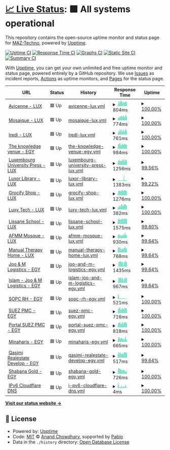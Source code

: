 # [📈 Live Status](https://demo.upptime.js.org): <!--live status--> **🟩 All systems operational**

This repository contains the open-source uptime monitor and status page for [MAZ-Techno](https://demo.upptime.js.org), powered by [Upptime](https://github.com/upptime/upptime).

[![Uptime CI](https://github.com/MAZ-Techno/status-monitoring-maztech-work/workflows/Uptime%20CI/badge.svg)](https://github.com/MAZ-Techno/status-monitoring-maztech-work/actions?query=workflow%3A%22Uptime+CI%22)
[![Response Time CI](https://github.com/MAZ-Techno/status-monitoring-maztech-work/workflows/Response%20Time%20CI/badge.svg)](https://github.com/MAZ-Techno/status-monitoring-maztech-work/actions?query=workflow%3A%22Response+Time+CI%22)
[![Graphs CI](https://github.com/MAZ-Techno/status-monitoring-maztech-work/workflows/Graphs%20CI/badge.svg)](https://github.com/MAZ-Techno/status-monitoring-maztech-work/actions?query=workflow%3A%22Graphs+CI%22)
[![Static Site CI](https://github.com/MAZ-Techno/status-monitoring-maztech-work/workflows/Static%20Site%20CI/badge.svg)](https://github.com/MAZ-Techno/status-monitoring-maztech-work/actions?query=workflow%3A%22Static+Site+CI%22)
[![Summary CI](https://github.com/MAZ-Techno/status-monitoring-maztech-work/workflows/Summary%20CI/badge.svg)](https://github.com/MAZ-Techno/status-monitoring-maztech-work/actions?query=workflow%3A%22Summary+CI%22)

With [Upptime](https://upptime.js.org), you can get your own unlimited and free uptime monitor and status page, powered entirely by a GitHub repository. We use [Issues](https://github.com/MAZ-Techno/status-monitoring-maztech-work/issues) as incident reports, [Actions](https://github.com/MAZ-Techno/status-monitoring-maztech-work/actions) as uptime monitors, and [Pages](https://demo.upptime.js.org) for the status page.

<!--start: status pages-->
<!-- This summary is generated by Upptime (https://github.com/upptime/upptime) -->
<!-- Do not edit this manually, your changes will be overwritten -->
<!-- prettier-ignore -->
| URL | Status | History | Response Time | Uptime |
| --- | ------ | ------- | ------------- | ------ |
| <img alt="" src="https://icons.duckduckgo.com/ip3/avicenne.lu.ico" height="13"> [Avicenne - LUX](https://avicenne.lu/) | 🟩 Up | [avicenne-lux.yml](https://github.com/MAZ-Techno/status-monitoring-maztech-work/commits/HEAD/history/avicenne-lux.yml) | <details><summary><img alt="Response time graph" src="./graphs/avicenne-lux/response-time-week.png" height="20"> 804ms</summary><br><a href="https://status.maz.ovh/history/avicenne-lux"><img alt="Response time 781" src="https://img.shields.io/endpoint?url=https%3A%2F%2Fraw.githubusercontent.com%2FMAZ-Techno%2Fstatus-monitoring-maztech-work%2FHEAD%2Fapi%2Favicenne-lux%2Fresponse-time.json"></a><br><a href="https://status.maz.ovh/history/avicenne-lux"><img alt="24-hour response time 959" src="https://img.shields.io/endpoint?url=https%3A%2F%2Fraw.githubusercontent.com%2FMAZ-Techno%2Fstatus-monitoring-maztech-work%2FHEAD%2Fapi%2Favicenne-lux%2Fresponse-time-day.json"></a><br><a href="https://status.maz.ovh/history/avicenne-lux"><img alt="7-day response time 804" src="https://img.shields.io/endpoint?url=https%3A%2F%2Fraw.githubusercontent.com%2FMAZ-Techno%2Fstatus-monitoring-maztech-work%2FHEAD%2Fapi%2Favicenne-lux%2Fresponse-time-week.json"></a><br><a href="https://status.maz.ovh/history/avicenne-lux"><img alt="30-day response time 781" src="https://img.shields.io/endpoint?url=https%3A%2F%2Fraw.githubusercontent.com%2FMAZ-Techno%2Fstatus-monitoring-maztech-work%2FHEAD%2Fapi%2Favicenne-lux%2Fresponse-time-month.json"></a><br><a href="https://status.maz.ovh/history/avicenne-lux"><img alt="1-year response time 781" src="https://img.shields.io/endpoint?url=https%3A%2F%2Fraw.githubusercontent.com%2FMAZ-Techno%2Fstatus-monitoring-maztech-work%2FHEAD%2Fapi%2Favicenne-lux%2Fresponse-time-year.json"></a></details> | <details><summary><a href="https://status.maz.ovh/history/avicenne-lux">100.00%</a></summary><a href="https://status.maz.ovh/history/avicenne-lux"><img alt="All-time uptime 99.33%" src="https://img.shields.io/endpoint?url=https%3A%2F%2Fraw.githubusercontent.com%2FMAZ-Techno%2Fstatus-monitoring-maztech-work%2FHEAD%2Fapi%2Favicenne-lux%2Fuptime.json"></a><br><a href="https://status.maz.ovh/history/avicenne-lux"><img alt="24-hour uptime 100.00%" src="https://img.shields.io/endpoint?url=https%3A%2F%2Fraw.githubusercontent.com%2FMAZ-Techno%2Fstatus-monitoring-maztech-work%2FHEAD%2Fapi%2Favicenne-lux%2Fuptime-day.json"></a><br><a href="https://status.maz.ovh/history/avicenne-lux"><img alt="7-day uptime 100.00%" src="https://img.shields.io/endpoint?url=https%3A%2F%2Fraw.githubusercontent.com%2FMAZ-Techno%2Fstatus-monitoring-maztech-work%2FHEAD%2Fapi%2Favicenne-lux%2Fuptime-week.json"></a><br><a href="https://status.maz.ovh/history/avicenne-lux"><img alt="30-day uptime 99.33%" src="https://img.shields.io/endpoint?url=https%3A%2F%2Fraw.githubusercontent.com%2FMAZ-Techno%2Fstatus-monitoring-maztech-work%2FHEAD%2Fapi%2Favicenne-lux%2Fuptime-month.json"></a><br><a href="https://status.maz.ovh/history/avicenne-lux"><img alt="1-year uptime 99.33%" src="https://img.shields.io/endpoint?url=https%3A%2F%2Fraw.githubusercontent.com%2FMAZ-Techno%2Fstatus-monitoring-maztech-work%2FHEAD%2Fapi%2Favicenne-lux%2Fuptime-year.json"></a></details>
| <img alt="" src="https://icons.duckduckgo.com/ip3/mosaiquelux.lu.ico" height="13"> [Mosaique - LUX](https://mosaiquelux.lu/) | 🟩 Up | [mosaique-lux.yml](https://github.com/MAZ-Techno/status-monitoring-maztech-work/commits/HEAD/history/mosaique-lux.yml) | <details><summary><img alt="Response time graph" src="./graphs/mosaique-lux/response-time-week.png" height="20"> 774ms</summary><br><a href="https://status.maz.ovh/history/mosaique-lux"><img alt="Response time 722" src="https://img.shields.io/endpoint?url=https%3A%2F%2Fraw.githubusercontent.com%2FMAZ-Techno%2Fstatus-monitoring-maztech-work%2FHEAD%2Fapi%2Fmosaique-lux%2Fresponse-time.json"></a><br><a href="https://status.maz.ovh/history/mosaique-lux"><img alt="24-hour response time 746" src="https://img.shields.io/endpoint?url=https%3A%2F%2Fraw.githubusercontent.com%2FMAZ-Techno%2Fstatus-monitoring-maztech-work%2FHEAD%2Fapi%2Fmosaique-lux%2Fresponse-time-day.json"></a><br><a href="https://status.maz.ovh/history/mosaique-lux"><img alt="7-day response time 774" src="https://img.shields.io/endpoint?url=https%3A%2F%2Fraw.githubusercontent.com%2FMAZ-Techno%2Fstatus-monitoring-maztech-work%2FHEAD%2Fapi%2Fmosaique-lux%2Fresponse-time-week.json"></a><br><a href="https://status.maz.ovh/history/mosaique-lux"><img alt="30-day response time 722" src="https://img.shields.io/endpoint?url=https%3A%2F%2Fraw.githubusercontent.com%2FMAZ-Techno%2Fstatus-monitoring-maztech-work%2FHEAD%2Fapi%2Fmosaique-lux%2Fresponse-time-month.json"></a><br><a href="https://status.maz.ovh/history/mosaique-lux"><img alt="1-year response time 722" src="https://img.shields.io/endpoint?url=https%3A%2F%2Fraw.githubusercontent.com%2FMAZ-Techno%2Fstatus-monitoring-maztech-work%2FHEAD%2Fapi%2Fmosaique-lux%2Fresponse-time-year.json"></a></details> | <details><summary><a href="https://status.maz.ovh/history/mosaique-lux">100.00%</a></summary><a href="https://status.maz.ovh/history/mosaique-lux"><img alt="All-time uptime 99.33%" src="https://img.shields.io/endpoint?url=https%3A%2F%2Fraw.githubusercontent.com%2FMAZ-Techno%2Fstatus-monitoring-maztech-work%2FHEAD%2Fapi%2Fmosaique-lux%2Fuptime.json"></a><br><a href="https://status.maz.ovh/history/mosaique-lux"><img alt="24-hour uptime 100.00%" src="https://img.shields.io/endpoint?url=https%3A%2F%2Fraw.githubusercontent.com%2FMAZ-Techno%2Fstatus-monitoring-maztech-work%2FHEAD%2Fapi%2Fmosaique-lux%2Fuptime-day.json"></a><br><a href="https://status.maz.ovh/history/mosaique-lux"><img alt="7-day uptime 100.00%" src="https://img.shields.io/endpoint?url=https%3A%2F%2Fraw.githubusercontent.com%2FMAZ-Techno%2Fstatus-monitoring-maztech-work%2FHEAD%2Fapi%2Fmosaique-lux%2Fuptime-week.json"></a><br><a href="https://status.maz.ovh/history/mosaique-lux"><img alt="30-day uptime 99.33%" src="https://img.shields.io/endpoint?url=https%3A%2F%2Fraw.githubusercontent.com%2FMAZ-Techno%2Fstatus-monitoring-maztech-work%2FHEAD%2Fapi%2Fmosaique-lux%2Fuptime-month.json"></a><br><a href="https://status.maz.ovh/history/mosaique-lux"><img alt="1-year uptime 99.33%" src="https://img.shields.io/endpoint?url=https%3A%2F%2Fraw.githubusercontent.com%2FMAZ-Techno%2Fstatus-monitoring-maztech-work%2FHEAD%2Fapi%2Fmosaique-lux%2Fuptime-year.json"></a></details>
| <img alt="" src="https://icons.duckduckgo.com/ip3/iredi.lu.ico" height="13"> [Iredi - LUX](https://iredi.lu/) | 🟩 Up | [iredi-lux.yml](https://github.com/MAZ-Techno/status-monitoring-maztech-work/commits/HEAD/history/iredi-lux.yml) | <details><summary><img alt="Response time graph" src="./graphs/iredi-lux/response-time-week.png" height="20"> 761ms</summary><br><a href="https://status.maz.ovh/history/iredi-lux"><img alt="Response time 707" src="https://img.shields.io/endpoint?url=https%3A%2F%2Fraw.githubusercontent.com%2FMAZ-Techno%2Fstatus-monitoring-maztech-work%2FHEAD%2Fapi%2Firedi-lux%2Fresponse-time.json"></a><br><a href="https://status.maz.ovh/history/iredi-lux"><img alt="24-hour response time 1017" src="https://img.shields.io/endpoint?url=https%3A%2F%2Fraw.githubusercontent.com%2FMAZ-Techno%2Fstatus-monitoring-maztech-work%2FHEAD%2Fapi%2Firedi-lux%2Fresponse-time-day.json"></a><br><a href="https://status.maz.ovh/history/iredi-lux"><img alt="7-day response time 761" src="https://img.shields.io/endpoint?url=https%3A%2F%2Fraw.githubusercontent.com%2FMAZ-Techno%2Fstatus-monitoring-maztech-work%2FHEAD%2Fapi%2Firedi-lux%2Fresponse-time-week.json"></a><br><a href="https://status.maz.ovh/history/iredi-lux"><img alt="30-day response time 707" src="https://img.shields.io/endpoint?url=https%3A%2F%2Fraw.githubusercontent.com%2FMAZ-Techno%2Fstatus-monitoring-maztech-work%2FHEAD%2Fapi%2Firedi-lux%2Fresponse-time-month.json"></a><br><a href="https://status.maz.ovh/history/iredi-lux"><img alt="1-year response time 707" src="https://img.shields.io/endpoint?url=https%3A%2F%2Fraw.githubusercontent.com%2FMAZ-Techno%2Fstatus-monitoring-maztech-work%2FHEAD%2Fapi%2Firedi-lux%2Fresponse-time-year.json"></a></details> | <details><summary><a href="https://status.maz.ovh/history/iredi-lux">100.00%</a></summary><a href="https://status.maz.ovh/history/iredi-lux"><img alt="All-time uptime 99.33%" src="https://img.shields.io/endpoint?url=https%3A%2F%2Fraw.githubusercontent.com%2FMAZ-Techno%2Fstatus-monitoring-maztech-work%2FHEAD%2Fapi%2Firedi-lux%2Fuptime.json"></a><br><a href="https://status.maz.ovh/history/iredi-lux"><img alt="24-hour uptime 100.00%" src="https://img.shields.io/endpoint?url=https%3A%2F%2Fraw.githubusercontent.com%2FMAZ-Techno%2Fstatus-monitoring-maztech-work%2FHEAD%2Fapi%2Firedi-lux%2Fuptime-day.json"></a><br><a href="https://status.maz.ovh/history/iredi-lux"><img alt="7-day uptime 100.00%" src="https://img.shields.io/endpoint?url=https%3A%2F%2Fraw.githubusercontent.com%2FMAZ-Techno%2Fstatus-monitoring-maztech-work%2FHEAD%2Fapi%2Firedi-lux%2Fuptime-week.json"></a><br><a href="https://status.maz.ovh/history/iredi-lux"><img alt="30-day uptime 99.33%" src="https://img.shields.io/endpoint?url=https%3A%2F%2Fraw.githubusercontent.com%2FMAZ-Techno%2Fstatus-monitoring-maztech-work%2FHEAD%2Fapi%2Firedi-lux%2Fuptime-month.json"></a><br><a href="https://status.maz.ovh/history/iredi-lux"><img alt="1-year uptime 99.33%" src="https://img.shields.io/endpoint?url=https%3A%2F%2Fraw.githubusercontent.com%2FMAZ-Techno%2Fstatus-monitoring-maztech-work%2FHEAD%2Fapi%2Firedi-lux%2Fuptime-year.json"></a></details>
| <img alt="" src="https://icons.duckduckgo.com/ip3/theknowledgevenue.com.ico" height="13"> [The knowledge venue - EGY](https://theknowledgevenue.com/) | 🟩 Up | [the-knowledge-venue-egy.yml](https://github.com/MAZ-Techno/status-monitoring-maztech-work/commits/HEAD/history/the-knowledge-venue-egy.yml) | <details><summary><img alt="Response time graph" src="./graphs/the-knowledge-venue-egy/response-time-week.png" height="20"> 984ms</summary><br><a href="https://status.maz.ovh/history/the-knowledge-venue-egy"><img alt="Response time 970" src="https://img.shields.io/endpoint?url=https%3A%2F%2Fraw.githubusercontent.com%2FMAZ-Techno%2Fstatus-monitoring-maztech-work%2FHEAD%2Fapi%2Fthe-knowledge-venue-egy%2Fresponse-time.json"></a><br><a href="https://status.maz.ovh/history/the-knowledge-venue-egy"><img alt="24-hour response time 1066" src="https://img.shields.io/endpoint?url=https%3A%2F%2Fraw.githubusercontent.com%2FMAZ-Techno%2Fstatus-monitoring-maztech-work%2FHEAD%2Fapi%2Fthe-knowledge-venue-egy%2Fresponse-time-day.json"></a><br><a href="https://status.maz.ovh/history/the-knowledge-venue-egy"><img alt="7-day response time 984" src="https://img.shields.io/endpoint?url=https%3A%2F%2Fraw.githubusercontent.com%2FMAZ-Techno%2Fstatus-monitoring-maztech-work%2FHEAD%2Fapi%2Fthe-knowledge-venue-egy%2Fresponse-time-week.json"></a><br><a href="https://status.maz.ovh/history/the-knowledge-venue-egy"><img alt="30-day response time 970" src="https://img.shields.io/endpoint?url=https%3A%2F%2Fraw.githubusercontent.com%2FMAZ-Techno%2Fstatus-monitoring-maztech-work%2FHEAD%2Fapi%2Fthe-knowledge-venue-egy%2Fresponse-time-month.json"></a><br><a href="https://status.maz.ovh/history/the-knowledge-venue-egy"><img alt="1-year response time 970" src="https://img.shields.io/endpoint?url=https%3A%2F%2Fraw.githubusercontent.com%2FMAZ-Techno%2Fstatus-monitoring-maztech-work%2FHEAD%2Fapi%2Fthe-knowledge-venue-egy%2Fresponse-time-year.json"></a></details> | <details><summary><a href="https://status.maz.ovh/history/the-knowledge-venue-egy">100.00%</a></summary><a href="https://status.maz.ovh/history/the-knowledge-venue-egy"><img alt="All-time uptime 100.00%" src="https://img.shields.io/endpoint?url=https%3A%2F%2Fraw.githubusercontent.com%2FMAZ-Techno%2Fstatus-monitoring-maztech-work%2FHEAD%2Fapi%2Fthe-knowledge-venue-egy%2Fuptime.json"></a><br><a href="https://status.maz.ovh/history/the-knowledge-venue-egy"><img alt="24-hour uptime 100.00%" src="https://img.shields.io/endpoint?url=https%3A%2F%2Fraw.githubusercontent.com%2FMAZ-Techno%2Fstatus-monitoring-maztech-work%2FHEAD%2Fapi%2Fthe-knowledge-venue-egy%2Fuptime-day.json"></a><br><a href="https://status.maz.ovh/history/the-knowledge-venue-egy"><img alt="7-day uptime 100.00%" src="https://img.shields.io/endpoint?url=https%3A%2F%2Fraw.githubusercontent.com%2FMAZ-Techno%2Fstatus-monitoring-maztech-work%2FHEAD%2Fapi%2Fthe-knowledge-venue-egy%2Fuptime-week.json"></a><br><a href="https://status.maz.ovh/history/the-knowledge-venue-egy"><img alt="30-day uptime 100.00%" src="https://img.shields.io/endpoint?url=https%3A%2F%2Fraw.githubusercontent.com%2FMAZ-Techno%2Fstatus-monitoring-maztech-work%2FHEAD%2Fapi%2Fthe-knowledge-venue-egy%2Fuptime-month.json"></a><br><a href="https://status.maz.ovh/history/the-knowledge-venue-egy"><img alt="1-year uptime 100.00%" src="https://img.shields.io/endpoint?url=https%3A%2F%2Fraw.githubusercontent.com%2FMAZ-Techno%2Fstatus-monitoring-maztech-work%2FHEAD%2Fapi%2Fthe-knowledge-venue-egy%2Fuptime-year.json"></a></details>
| <img alt="" src="https://icons.duckduckgo.com/ip3/unipress.lu.ico" height="13"> [Luxembourg University Press - LUX](https://unipress.lu/) | 🟩 Up | [luxembourg-university-press-lux.yml](https://github.com/MAZ-Techno/status-monitoring-maztech-work/commits/HEAD/history/luxembourg-university-press-lux.yml) | <details><summary><img alt="Response time graph" src="./graphs/luxembourg-university-press-lux/response-time-week.png" height="20"> 1256ms</summary><br><a href="https://status.maz.ovh/history/luxembourg-university-press-lux"><img alt="Response time 1260" src="https://img.shields.io/endpoint?url=https%3A%2F%2Fraw.githubusercontent.com%2FMAZ-Techno%2Fstatus-monitoring-maztech-work%2FHEAD%2Fapi%2Fluxembourg-university-press-lux%2Fresponse-time.json"></a><br><a href="https://status.maz.ovh/history/luxembourg-university-press-lux"><img alt="24-hour response time 1396" src="https://img.shields.io/endpoint?url=https%3A%2F%2Fraw.githubusercontent.com%2FMAZ-Techno%2Fstatus-monitoring-maztech-work%2FHEAD%2Fapi%2Fluxembourg-university-press-lux%2Fresponse-time-day.json"></a><br><a href="https://status.maz.ovh/history/luxembourg-university-press-lux"><img alt="7-day response time 1256" src="https://img.shields.io/endpoint?url=https%3A%2F%2Fraw.githubusercontent.com%2FMAZ-Techno%2Fstatus-monitoring-maztech-work%2FHEAD%2Fapi%2Fluxembourg-university-press-lux%2Fresponse-time-week.json"></a><br><a href="https://status.maz.ovh/history/luxembourg-university-press-lux"><img alt="30-day response time 1260" src="https://img.shields.io/endpoint?url=https%3A%2F%2Fraw.githubusercontent.com%2FMAZ-Techno%2Fstatus-monitoring-maztech-work%2FHEAD%2Fapi%2Fluxembourg-university-press-lux%2Fresponse-time-month.json"></a><br><a href="https://status.maz.ovh/history/luxembourg-university-press-lux"><img alt="1-year response time 1260" src="https://img.shields.io/endpoint?url=https%3A%2F%2Fraw.githubusercontent.com%2FMAZ-Techno%2Fstatus-monitoring-maztech-work%2FHEAD%2Fapi%2Fluxembourg-university-press-lux%2Fresponse-time-year.json"></a></details> | <details><summary><a href="https://status.maz.ovh/history/luxembourg-university-press-lux">99.56%</a></summary><a href="https://status.maz.ovh/history/luxembourg-university-press-lux"><img alt="All-time uptime 99.71%" src="https://img.shields.io/endpoint?url=https%3A%2F%2Fraw.githubusercontent.com%2FMAZ-Techno%2Fstatus-monitoring-maztech-work%2FHEAD%2Fapi%2Fluxembourg-university-press-lux%2Fuptime.json"></a><br><a href="https://status.maz.ovh/history/luxembourg-university-press-lux"><img alt="24-hour uptime 100.00%" src="https://img.shields.io/endpoint?url=https%3A%2F%2Fraw.githubusercontent.com%2FMAZ-Techno%2Fstatus-monitoring-maztech-work%2FHEAD%2Fapi%2Fluxembourg-university-press-lux%2Fuptime-day.json"></a><br><a href="https://status.maz.ovh/history/luxembourg-university-press-lux"><img alt="7-day uptime 99.56%" src="https://img.shields.io/endpoint?url=https%3A%2F%2Fraw.githubusercontent.com%2FMAZ-Techno%2Fstatus-monitoring-maztech-work%2FHEAD%2Fapi%2Fluxembourg-university-press-lux%2Fuptime-week.json"></a><br><a href="https://status.maz.ovh/history/luxembourg-university-press-lux"><img alt="30-day uptime 99.71%" src="https://img.shields.io/endpoint?url=https%3A%2F%2Fraw.githubusercontent.com%2FMAZ-Techno%2Fstatus-monitoring-maztech-work%2FHEAD%2Fapi%2Fluxembourg-university-press-lux%2Fuptime-month.json"></a><br><a href="https://status.maz.ovh/history/luxembourg-university-press-lux"><img alt="1-year uptime 99.71%" src="https://img.shields.io/endpoint?url=https%3A%2F%2Fraw.githubusercontent.com%2FMAZ-Techno%2Fstatus-monitoring-maztech-work%2FHEAD%2Fapi%2Fluxembourg-university-press-lux%2Fuptime-year.json"></a></details>
| <img alt="" src="https://icons.duckduckgo.com/ip3/luxorlibrary.lu.ico" height="13"> [Luxor Library - LUX](https://luxorlibrary.lu/) | 🟩 Up | [luxor-library-lux.yml](https://github.com/MAZ-Techno/status-monitoring-maztech-work/commits/HEAD/history/luxor-library-lux.yml) | <details><summary><img alt="Response time graph" src="./graphs/luxor-library-lux/response-time-week.png" height="20"> 1383ms</summary><br><a href="https://status.maz.ovh/history/luxor-library-lux"><img alt="Response time 1127" src="https://img.shields.io/endpoint?url=https%3A%2F%2Fraw.githubusercontent.com%2FMAZ-Techno%2Fstatus-monitoring-maztech-work%2FHEAD%2Fapi%2Fluxor-library-lux%2Fresponse-time.json"></a><br><a href="https://status.maz.ovh/history/luxor-library-lux"><img alt="24-hour response time 1123" src="https://img.shields.io/endpoint?url=https%3A%2F%2Fraw.githubusercontent.com%2FMAZ-Techno%2Fstatus-monitoring-maztech-work%2FHEAD%2Fapi%2Fluxor-library-lux%2Fresponse-time-day.json"></a><br><a href="https://status.maz.ovh/history/luxor-library-lux"><img alt="7-day response time 1383" src="https://img.shields.io/endpoint?url=https%3A%2F%2Fraw.githubusercontent.com%2FMAZ-Techno%2Fstatus-monitoring-maztech-work%2FHEAD%2Fapi%2Fluxor-library-lux%2Fresponse-time-week.json"></a><br><a href="https://status.maz.ovh/history/luxor-library-lux"><img alt="30-day response time 1127" src="https://img.shields.io/endpoint?url=https%3A%2F%2Fraw.githubusercontent.com%2FMAZ-Techno%2Fstatus-monitoring-maztech-work%2FHEAD%2Fapi%2Fluxor-library-lux%2Fresponse-time-month.json"></a><br><a href="https://status.maz.ovh/history/luxor-library-lux"><img alt="1-year response time 1127" src="https://img.shields.io/endpoint?url=https%3A%2F%2Fraw.githubusercontent.com%2FMAZ-Techno%2Fstatus-monitoring-maztech-work%2FHEAD%2Fapi%2Fluxor-library-lux%2Fresponse-time-year.json"></a></details> | <details><summary><a href="https://status.maz.ovh/history/luxor-library-lux">99.22%</a></summary><a href="https://status.maz.ovh/history/luxor-library-lux"><img alt="All-time uptime 99.48%" src="https://img.shields.io/endpoint?url=https%3A%2F%2Fraw.githubusercontent.com%2FMAZ-Techno%2Fstatus-monitoring-maztech-work%2FHEAD%2Fapi%2Fluxor-library-lux%2Fuptime.json"></a><br><a href="https://status.maz.ovh/history/luxor-library-lux"><img alt="24-hour uptime 100.00%" src="https://img.shields.io/endpoint?url=https%3A%2F%2Fraw.githubusercontent.com%2FMAZ-Techno%2Fstatus-monitoring-maztech-work%2FHEAD%2Fapi%2Fluxor-library-lux%2Fuptime-day.json"></a><br><a href="https://status.maz.ovh/history/luxor-library-lux"><img alt="7-day uptime 99.22%" src="https://img.shields.io/endpoint?url=https%3A%2F%2Fraw.githubusercontent.com%2FMAZ-Techno%2Fstatus-monitoring-maztech-work%2FHEAD%2Fapi%2Fluxor-library-lux%2Fuptime-week.json"></a><br><a href="https://status.maz.ovh/history/luxor-library-lux"><img alt="30-day uptime 99.48%" src="https://img.shields.io/endpoint?url=https%3A%2F%2Fraw.githubusercontent.com%2FMAZ-Techno%2Fstatus-monitoring-maztech-work%2FHEAD%2Fapi%2Fluxor-library-lux%2Fuptime-month.json"></a><br><a href="https://status.maz.ovh/history/luxor-library-lux"><img alt="1-year uptime 99.48%" src="https://img.shields.io/endpoint?url=https%3A%2F%2Fraw.githubusercontent.com%2FMAZ-Techno%2Fstatus-monitoring-maztech-work%2FHEAD%2Fapi%2Fluxor-library-lux%2Fuptime-year.json"></a></details>
| <img alt="" src="https://icons.duckduckgo.com/ip3/grocify.lu.ico" height="13"> [Grocify Shop - LUX](https://grocify.lu/) | 🟩 Up | [grocify-shop-lux.yml](https://github.com/MAZ-Techno/status-monitoring-maztech-work/commits/HEAD/history/grocify-shop-lux.yml) | <details><summary><img alt="Response time graph" src="./graphs/grocify-shop-lux/response-time-week.png" height="20"> 1276ms</summary><br><a href="https://status.maz.ovh/history/grocify-shop-lux"><img alt="Response time 1269" src="https://img.shields.io/endpoint?url=https%3A%2F%2Fraw.githubusercontent.com%2FMAZ-Techno%2Fstatus-monitoring-maztech-work%2FHEAD%2Fapi%2Fgrocify-shop-lux%2Fresponse-time.json"></a><br><a href="https://status.maz.ovh/history/grocify-shop-lux"><img alt="24-hour response time 1378" src="https://img.shields.io/endpoint?url=https%3A%2F%2Fraw.githubusercontent.com%2FMAZ-Techno%2Fstatus-monitoring-maztech-work%2FHEAD%2Fapi%2Fgrocify-shop-lux%2Fresponse-time-day.json"></a><br><a href="https://status.maz.ovh/history/grocify-shop-lux"><img alt="7-day response time 1276" src="https://img.shields.io/endpoint?url=https%3A%2F%2Fraw.githubusercontent.com%2FMAZ-Techno%2Fstatus-monitoring-maztech-work%2FHEAD%2Fapi%2Fgrocify-shop-lux%2Fresponse-time-week.json"></a><br><a href="https://status.maz.ovh/history/grocify-shop-lux"><img alt="30-day response time 1269" src="https://img.shields.io/endpoint?url=https%3A%2F%2Fraw.githubusercontent.com%2FMAZ-Techno%2Fstatus-monitoring-maztech-work%2FHEAD%2Fapi%2Fgrocify-shop-lux%2Fresponse-time-month.json"></a><br><a href="https://status.maz.ovh/history/grocify-shop-lux"><img alt="1-year response time 1269" src="https://img.shields.io/endpoint?url=https%3A%2F%2Fraw.githubusercontent.com%2FMAZ-Techno%2Fstatus-monitoring-maztech-work%2FHEAD%2Fapi%2Fgrocify-shop-lux%2Fresponse-time-year.json"></a></details> | <details><summary><a href="https://status.maz.ovh/history/grocify-shop-lux">100.00%</a></summary><a href="https://status.maz.ovh/history/grocify-shop-lux"><img alt="All-time uptime 100.00%" src="https://img.shields.io/endpoint?url=https%3A%2F%2Fraw.githubusercontent.com%2FMAZ-Techno%2Fstatus-monitoring-maztech-work%2FHEAD%2Fapi%2Fgrocify-shop-lux%2Fuptime.json"></a><br><a href="https://status.maz.ovh/history/grocify-shop-lux"><img alt="24-hour uptime 100.00%" src="https://img.shields.io/endpoint?url=https%3A%2F%2Fraw.githubusercontent.com%2FMAZ-Techno%2Fstatus-monitoring-maztech-work%2FHEAD%2Fapi%2Fgrocify-shop-lux%2Fuptime-day.json"></a><br><a href="https://status.maz.ovh/history/grocify-shop-lux"><img alt="7-day uptime 100.00%" src="https://img.shields.io/endpoint?url=https%3A%2F%2Fraw.githubusercontent.com%2FMAZ-Techno%2Fstatus-monitoring-maztech-work%2FHEAD%2Fapi%2Fgrocify-shop-lux%2Fuptime-week.json"></a><br><a href="https://status.maz.ovh/history/grocify-shop-lux"><img alt="30-day uptime 100.00%" src="https://img.shields.io/endpoint?url=https%3A%2F%2Fraw.githubusercontent.com%2FMAZ-Techno%2Fstatus-monitoring-maztech-work%2FHEAD%2Fapi%2Fgrocify-shop-lux%2Fuptime-month.json"></a><br><a href="https://status.maz.ovh/history/grocify-shop-lux"><img alt="1-year uptime 100.00%" src="https://img.shields.io/endpoint?url=https%3A%2F%2Fraw.githubusercontent.com%2FMAZ-Techno%2Fstatus-monitoring-maztech-work%2FHEAD%2Fapi%2Fgrocify-shop-lux%2Fuptime-year.json"></a></details>
| <img alt="" src="https://icons.duckduckgo.com/ip3/luxytech.lu.ico" height="13"> [Luxy Tech - LUX](https://luxytech.lu/) | 🟩 Up | [luxy-tech-lux.yml](https://github.com/MAZ-Techno/status-monitoring-maztech-work/commits/HEAD/history/luxy-tech-lux.yml) | <details><summary><img alt="Response time graph" src="./graphs/luxy-tech-lux/response-time-week.png" height="20"> 382ms</summary><br><a href="https://status.maz.ovh/history/luxy-tech-lux"><img alt="Response time 342" src="https://img.shields.io/endpoint?url=https%3A%2F%2Fraw.githubusercontent.com%2FMAZ-Techno%2Fstatus-monitoring-maztech-work%2FHEAD%2Fapi%2Fluxy-tech-lux%2Fresponse-time.json"></a><br><a href="https://status.maz.ovh/history/luxy-tech-lux"><img alt="24-hour response time 443" src="https://img.shields.io/endpoint?url=https%3A%2F%2Fraw.githubusercontent.com%2FMAZ-Techno%2Fstatus-monitoring-maztech-work%2FHEAD%2Fapi%2Fluxy-tech-lux%2Fresponse-time-day.json"></a><br><a href="https://status.maz.ovh/history/luxy-tech-lux"><img alt="7-day response time 382" src="https://img.shields.io/endpoint?url=https%3A%2F%2Fraw.githubusercontent.com%2FMAZ-Techno%2Fstatus-monitoring-maztech-work%2FHEAD%2Fapi%2Fluxy-tech-lux%2Fresponse-time-week.json"></a><br><a href="https://status.maz.ovh/history/luxy-tech-lux"><img alt="30-day response time 342" src="https://img.shields.io/endpoint?url=https%3A%2F%2Fraw.githubusercontent.com%2FMAZ-Techno%2Fstatus-monitoring-maztech-work%2FHEAD%2Fapi%2Fluxy-tech-lux%2Fresponse-time-month.json"></a><br><a href="https://status.maz.ovh/history/luxy-tech-lux"><img alt="1-year response time 342" src="https://img.shields.io/endpoint?url=https%3A%2F%2Fraw.githubusercontent.com%2FMAZ-Techno%2Fstatus-monitoring-maztech-work%2FHEAD%2Fapi%2Fluxy-tech-lux%2Fresponse-time-year.json"></a></details> | <details><summary><a href="https://status.maz.ovh/history/luxy-tech-lux">100.00%</a></summary><a href="https://status.maz.ovh/history/luxy-tech-lux"><img alt="All-time uptime 100.00%" src="https://img.shields.io/endpoint?url=https%3A%2F%2Fraw.githubusercontent.com%2FMAZ-Techno%2Fstatus-monitoring-maztech-work%2FHEAD%2Fapi%2Fluxy-tech-lux%2Fuptime.json"></a><br><a href="https://status.maz.ovh/history/luxy-tech-lux"><img alt="24-hour uptime 100.00%" src="https://img.shields.io/endpoint?url=https%3A%2F%2Fraw.githubusercontent.com%2FMAZ-Techno%2Fstatus-monitoring-maztech-work%2FHEAD%2Fapi%2Fluxy-tech-lux%2Fuptime-day.json"></a><br><a href="https://status.maz.ovh/history/luxy-tech-lux"><img alt="7-day uptime 100.00%" src="https://img.shields.io/endpoint?url=https%3A%2F%2Fraw.githubusercontent.com%2FMAZ-Techno%2Fstatus-monitoring-maztech-work%2FHEAD%2Fapi%2Fluxy-tech-lux%2Fuptime-week.json"></a><br><a href="https://status.maz.ovh/history/luxy-tech-lux"><img alt="30-day uptime 100.00%" src="https://img.shields.io/endpoint?url=https%3A%2F%2Fraw.githubusercontent.com%2FMAZ-Techno%2Fstatus-monitoring-maztech-work%2FHEAD%2Fapi%2Fluxy-tech-lux%2Fuptime-month.json"></a><br><a href="https://status.maz.ovh/history/luxy-tech-lux"><img alt="1-year uptime 100.00%" src="https://img.shields.io/endpoint?url=https%3A%2F%2Fraw.githubusercontent.com%2FMAZ-Techno%2Fstatus-monitoring-maztech-work%2FHEAD%2Fapi%2Fluxy-tech-lux%2Fuptime-year.json"></a></details>
| <img alt="" src="https://icons.duckduckgo.com/ip3/lissane.lu.ico" height="13"> [Lissane School - LUX](https://lissane.lu/) | 🟩 Up | [lissane-school-lux.yml](https://github.com/MAZ-Techno/status-monitoring-maztech-work/commits/HEAD/history/lissane-school-lux.yml) | <details><summary><img alt="Response time graph" src="./graphs/lissane-school-lux/response-time-week.png" height="20"> 1575ms</summary><br><a href="https://status.maz.ovh/history/lissane-school-lux"><img alt="Response time 1534" src="https://img.shields.io/endpoint?url=https%3A%2F%2Fraw.githubusercontent.com%2FMAZ-Techno%2Fstatus-monitoring-maztech-work%2FHEAD%2Fapi%2Flissane-school-lux%2Fresponse-time.json"></a><br><a href="https://status.maz.ovh/history/lissane-school-lux"><img alt="24-hour response time 1693" src="https://img.shields.io/endpoint?url=https%3A%2F%2Fraw.githubusercontent.com%2FMAZ-Techno%2Fstatus-monitoring-maztech-work%2FHEAD%2Fapi%2Flissane-school-lux%2Fresponse-time-day.json"></a><br><a href="https://status.maz.ovh/history/lissane-school-lux"><img alt="7-day response time 1575" src="https://img.shields.io/endpoint?url=https%3A%2F%2Fraw.githubusercontent.com%2FMAZ-Techno%2Fstatus-monitoring-maztech-work%2FHEAD%2Fapi%2Flissane-school-lux%2Fresponse-time-week.json"></a><br><a href="https://status.maz.ovh/history/lissane-school-lux"><img alt="30-day response time 1534" src="https://img.shields.io/endpoint?url=https%3A%2F%2Fraw.githubusercontent.com%2FMAZ-Techno%2Fstatus-monitoring-maztech-work%2FHEAD%2Fapi%2Flissane-school-lux%2Fresponse-time-month.json"></a><br><a href="https://status.maz.ovh/history/lissane-school-lux"><img alt="1-year response time 1534" src="https://img.shields.io/endpoint?url=https%3A%2F%2Fraw.githubusercontent.com%2FMAZ-Techno%2Fstatus-monitoring-maztech-work%2FHEAD%2Fapi%2Flissane-school-lux%2Fresponse-time-year.json"></a></details> | <details><summary><a href="https://status.maz.ovh/history/lissane-school-lux">99.80%</a></summary><a href="https://status.maz.ovh/history/lissane-school-lux"><img alt="All-time uptime 99.87%" src="https://img.shields.io/endpoint?url=https%3A%2F%2Fraw.githubusercontent.com%2FMAZ-Techno%2Fstatus-monitoring-maztech-work%2FHEAD%2Fapi%2Flissane-school-lux%2Fuptime.json"></a><br><a href="https://status.maz.ovh/history/lissane-school-lux"><img alt="24-hour uptime 100.00%" src="https://img.shields.io/endpoint?url=https%3A%2F%2Fraw.githubusercontent.com%2FMAZ-Techno%2Fstatus-monitoring-maztech-work%2FHEAD%2Fapi%2Flissane-school-lux%2Fuptime-day.json"></a><br><a href="https://status.maz.ovh/history/lissane-school-lux"><img alt="7-day uptime 99.80%" src="https://img.shields.io/endpoint?url=https%3A%2F%2Fraw.githubusercontent.com%2FMAZ-Techno%2Fstatus-monitoring-maztech-work%2FHEAD%2Fapi%2Flissane-school-lux%2Fuptime-week.json"></a><br><a href="https://status.maz.ovh/history/lissane-school-lux"><img alt="30-day uptime 99.87%" src="https://img.shields.io/endpoint?url=https%3A%2F%2Fraw.githubusercontent.com%2FMAZ-Techno%2Fstatus-monitoring-maztech-work%2FHEAD%2Fapi%2Flissane-school-lux%2Fuptime-month.json"></a><br><a href="https://status.maz.ovh/history/lissane-school-lux"><img alt="1-year uptime 99.87%" src="https://img.shields.io/endpoint?url=https%3A%2F%2Fraw.githubusercontent.com%2FMAZ-Techno%2Fstatus-monitoring-maztech-work%2FHEAD%2Fapi%2Flissane-school-lux%2Fuptime-year.json"></a></details>
| <img alt="" src="https://icons.duckduckgo.com/ip3/afmm.lu.ico" height="13"> [AFMM Mosque - LUX](https://afmm.lu/) | 🟩 Up | [afmm-mosque-lux.yml](https://github.com/MAZ-Techno/status-monitoring-maztech-work/commits/HEAD/history/afmm-mosque-lux.yml) | <details><summary><img alt="Response time graph" src="./graphs/afmm-mosque-lux/response-time-week.png" height="20"> 930ms</summary><br><a href="https://status.maz.ovh/history/afmm-mosque-lux"><img alt="Response time 944" src="https://img.shields.io/endpoint?url=https%3A%2F%2Fraw.githubusercontent.com%2FMAZ-Techno%2Fstatus-monitoring-maztech-work%2FHEAD%2Fapi%2Fafmm-mosque-lux%2Fresponse-time.json"></a><br><a href="https://status.maz.ovh/history/afmm-mosque-lux"><img alt="24-hour response time 834" src="https://img.shields.io/endpoint?url=https%3A%2F%2Fraw.githubusercontent.com%2FMAZ-Techno%2Fstatus-monitoring-maztech-work%2FHEAD%2Fapi%2Fafmm-mosque-lux%2Fresponse-time-day.json"></a><br><a href="https://status.maz.ovh/history/afmm-mosque-lux"><img alt="7-day response time 930" src="https://img.shields.io/endpoint?url=https%3A%2F%2Fraw.githubusercontent.com%2FMAZ-Techno%2Fstatus-monitoring-maztech-work%2FHEAD%2Fapi%2Fafmm-mosque-lux%2Fresponse-time-week.json"></a><br><a href="https://status.maz.ovh/history/afmm-mosque-lux"><img alt="30-day response time 944" src="https://img.shields.io/endpoint?url=https%3A%2F%2Fraw.githubusercontent.com%2FMAZ-Techno%2Fstatus-monitoring-maztech-work%2FHEAD%2Fapi%2Fafmm-mosque-lux%2Fresponse-time-month.json"></a><br><a href="https://status.maz.ovh/history/afmm-mosque-lux"><img alt="1-year response time 944" src="https://img.shields.io/endpoint?url=https%3A%2F%2Fraw.githubusercontent.com%2FMAZ-Techno%2Fstatus-monitoring-maztech-work%2FHEAD%2Fapi%2Fafmm-mosque-lux%2Fresponse-time-year.json"></a></details> | <details><summary><a href="https://status.maz.ovh/history/afmm-mosque-lux">99.64%</a></summary><a href="https://status.maz.ovh/history/afmm-mosque-lux"><img alt="All-time uptime 99.33%" src="https://img.shields.io/endpoint?url=https%3A%2F%2Fraw.githubusercontent.com%2FMAZ-Techno%2Fstatus-monitoring-maztech-work%2FHEAD%2Fapi%2Fafmm-mosque-lux%2Fuptime.json"></a><br><a href="https://status.maz.ovh/history/afmm-mosque-lux"><img alt="24-hour uptime 100.00%" src="https://img.shields.io/endpoint?url=https%3A%2F%2Fraw.githubusercontent.com%2FMAZ-Techno%2Fstatus-monitoring-maztech-work%2FHEAD%2Fapi%2Fafmm-mosque-lux%2Fuptime-day.json"></a><br><a href="https://status.maz.ovh/history/afmm-mosque-lux"><img alt="7-day uptime 99.64%" src="https://img.shields.io/endpoint?url=https%3A%2F%2Fraw.githubusercontent.com%2FMAZ-Techno%2Fstatus-monitoring-maztech-work%2FHEAD%2Fapi%2Fafmm-mosque-lux%2Fuptime-week.json"></a><br><a href="https://status.maz.ovh/history/afmm-mosque-lux"><img alt="30-day uptime 99.33%" src="https://img.shields.io/endpoint?url=https%3A%2F%2Fraw.githubusercontent.com%2FMAZ-Techno%2Fstatus-monitoring-maztech-work%2FHEAD%2Fapi%2Fafmm-mosque-lux%2Fuptime-month.json"></a><br><a href="https://status.maz.ovh/history/afmm-mosque-lux"><img alt="1-year uptime 99.33%" src="https://img.shields.io/endpoint?url=https%3A%2F%2Fraw.githubusercontent.com%2FMAZ-Techno%2Fstatus-monitoring-maztech-work%2FHEAD%2Fapi%2Fafmm-mosque-lux%2Fuptime-year.json"></a></details>
| <img alt="" src="https://icons.duckduckgo.com/ip3/manualtherapyhome.com.ico" height="13"> [Manual Therapy Home - LUX](https://manualtherapyhome.com/) | 🟩 Up | [manual-therapy-home-lux.yml](https://github.com/MAZ-Techno/status-monitoring-maztech-work/commits/HEAD/history/manual-therapy-home-lux.yml) | <details><summary><img alt="Response time graph" src="./graphs/manual-therapy-home-lux/response-time-week.png" height="20"> 768ms</summary><br><a href="https://status.maz.ovh/history/manual-therapy-home-lux"><img alt="Response time 871" src="https://img.shields.io/endpoint?url=https%3A%2F%2Fraw.githubusercontent.com%2FMAZ-Techno%2Fstatus-monitoring-maztech-work%2FHEAD%2Fapi%2Fmanual-therapy-home-lux%2Fresponse-time.json"></a><br><a href="https://status.maz.ovh/history/manual-therapy-home-lux"><img alt="24-hour response time 761" src="https://img.shields.io/endpoint?url=https%3A%2F%2Fraw.githubusercontent.com%2FMAZ-Techno%2Fstatus-monitoring-maztech-work%2FHEAD%2Fapi%2Fmanual-therapy-home-lux%2Fresponse-time-day.json"></a><br><a href="https://status.maz.ovh/history/manual-therapy-home-lux"><img alt="7-day response time 768" src="https://img.shields.io/endpoint?url=https%3A%2F%2Fraw.githubusercontent.com%2FMAZ-Techno%2Fstatus-monitoring-maztech-work%2FHEAD%2Fapi%2Fmanual-therapy-home-lux%2Fresponse-time-week.json"></a><br><a href="https://status.maz.ovh/history/manual-therapy-home-lux"><img alt="30-day response time 871" src="https://img.shields.io/endpoint?url=https%3A%2F%2Fraw.githubusercontent.com%2FMAZ-Techno%2Fstatus-monitoring-maztech-work%2FHEAD%2Fapi%2Fmanual-therapy-home-lux%2Fresponse-time-month.json"></a><br><a href="https://status.maz.ovh/history/manual-therapy-home-lux"><img alt="1-year response time 871" src="https://img.shields.io/endpoint?url=https%3A%2F%2Fraw.githubusercontent.com%2FMAZ-Techno%2Fstatus-monitoring-maztech-work%2FHEAD%2Fapi%2Fmanual-therapy-home-lux%2Fresponse-time-year.json"></a></details> | <details><summary><a href="https://status.maz.ovh/history/manual-therapy-home-lux">99.64%</a></summary><a href="https://status.maz.ovh/history/manual-therapy-home-lux"><img alt="All-time uptime 99.34%" src="https://img.shields.io/endpoint?url=https%3A%2F%2Fraw.githubusercontent.com%2FMAZ-Techno%2Fstatus-monitoring-maztech-work%2FHEAD%2Fapi%2Fmanual-therapy-home-lux%2Fuptime.json"></a><br><a href="https://status.maz.ovh/history/manual-therapy-home-lux"><img alt="24-hour uptime 100.00%" src="https://img.shields.io/endpoint?url=https%3A%2F%2Fraw.githubusercontent.com%2FMAZ-Techno%2Fstatus-monitoring-maztech-work%2FHEAD%2Fapi%2Fmanual-therapy-home-lux%2Fuptime-day.json"></a><br><a href="https://status.maz.ovh/history/manual-therapy-home-lux"><img alt="7-day uptime 99.64%" src="https://img.shields.io/endpoint?url=https%3A%2F%2Fraw.githubusercontent.com%2FMAZ-Techno%2Fstatus-monitoring-maztech-work%2FHEAD%2Fapi%2Fmanual-therapy-home-lux%2Fuptime-week.json"></a><br><a href="https://status.maz.ovh/history/manual-therapy-home-lux"><img alt="30-day uptime 99.34%" src="https://img.shields.io/endpoint?url=https%3A%2F%2Fraw.githubusercontent.com%2FMAZ-Techno%2Fstatus-monitoring-maztech-work%2FHEAD%2Fapi%2Fmanual-therapy-home-lux%2Fuptime-month.json"></a><br><a href="https://status.maz.ovh/history/manual-therapy-home-lux"><img alt="1-year uptime 99.34%" src="https://img.shields.io/endpoint?url=https%3A%2F%2Fraw.githubusercontent.com%2FMAZ-Techno%2Fstatus-monitoring-maztech-work%2FHEAD%2Fapi%2Fmanual-therapy-home-lux%2Fuptime-year.json"></a></details>
| <img alt="" src="https://icons.duckduckgo.com/ip3/joo-m-logistics.com.ico" height="13"> [Joo & M Logistics - EGY](https://joo-m-logistics.com/) | 🟩 Up | [joo-and-m-logistics-egy.yml](https://github.com/MAZ-Techno/status-monitoring-maztech-work/commits/HEAD/history/joo-and-m-logistics-egy.yml) | <details><summary><img alt="Response time graph" src="./graphs/joo-and-m-logistics-egy/response-time-week.png" height="20"> 1435ms</summary><br><a href="https://status.maz.ovh/history/joo-and-m-logistics-egy"><img alt="Response time 1400" src="https://img.shields.io/endpoint?url=https%3A%2F%2Fraw.githubusercontent.com%2FMAZ-Techno%2Fstatus-monitoring-maztech-work%2FHEAD%2Fapi%2Fjoo-and-m-logistics-egy%2Fresponse-time.json"></a><br><a href="https://status.maz.ovh/history/joo-and-m-logistics-egy"><img alt="24-hour response time 1761" src="https://img.shields.io/endpoint?url=https%3A%2F%2Fraw.githubusercontent.com%2FMAZ-Techno%2Fstatus-monitoring-maztech-work%2FHEAD%2Fapi%2Fjoo-and-m-logistics-egy%2Fresponse-time-day.json"></a><br><a href="https://status.maz.ovh/history/joo-and-m-logistics-egy"><img alt="7-day response time 1435" src="https://img.shields.io/endpoint?url=https%3A%2F%2Fraw.githubusercontent.com%2FMAZ-Techno%2Fstatus-monitoring-maztech-work%2FHEAD%2Fapi%2Fjoo-and-m-logistics-egy%2Fresponse-time-week.json"></a><br><a href="https://status.maz.ovh/history/joo-and-m-logistics-egy"><img alt="30-day response time 1400" src="https://img.shields.io/endpoint?url=https%3A%2F%2Fraw.githubusercontent.com%2FMAZ-Techno%2Fstatus-monitoring-maztech-work%2FHEAD%2Fapi%2Fjoo-and-m-logistics-egy%2Fresponse-time-month.json"></a><br><a href="https://status.maz.ovh/history/joo-and-m-logistics-egy"><img alt="1-year response time 1400" src="https://img.shields.io/endpoint?url=https%3A%2F%2Fraw.githubusercontent.com%2FMAZ-Techno%2Fstatus-monitoring-maztech-work%2FHEAD%2Fapi%2Fjoo-and-m-logistics-egy%2Fresponse-time-year.json"></a></details> | <details><summary><a href="https://status.maz.ovh/history/joo-and-m-logistics-egy">99.64%</a></summary><a href="https://status.maz.ovh/history/joo-and-m-logistics-egy"><img alt="All-time uptime 99.33%" src="https://img.shields.io/endpoint?url=https%3A%2F%2Fraw.githubusercontent.com%2FMAZ-Techno%2Fstatus-monitoring-maztech-work%2FHEAD%2Fapi%2Fjoo-and-m-logistics-egy%2Fuptime.json"></a><br><a href="https://status.maz.ovh/history/joo-and-m-logistics-egy"><img alt="24-hour uptime 100.00%" src="https://img.shields.io/endpoint?url=https%3A%2F%2Fraw.githubusercontent.com%2FMAZ-Techno%2Fstatus-monitoring-maztech-work%2FHEAD%2Fapi%2Fjoo-and-m-logistics-egy%2Fuptime-day.json"></a><br><a href="https://status.maz.ovh/history/joo-and-m-logistics-egy"><img alt="7-day uptime 99.64%" src="https://img.shields.io/endpoint?url=https%3A%2F%2Fraw.githubusercontent.com%2FMAZ-Techno%2Fstatus-monitoring-maztech-work%2FHEAD%2Fapi%2Fjoo-and-m-logistics-egy%2Fuptime-week.json"></a><br><a href="https://status.maz.ovh/history/joo-and-m-logistics-egy"><img alt="30-day uptime 99.33%" src="https://img.shields.io/endpoint?url=https%3A%2F%2Fraw.githubusercontent.com%2FMAZ-Techno%2Fstatus-monitoring-maztech-work%2FHEAD%2Fapi%2Fjoo-and-m-logistics-egy%2Fuptime-month.json"></a><br><a href="https://status.maz.ovh/history/joo-and-m-logistics-egy"><img alt="1-year uptime 99.33%" src="https://img.shields.io/endpoint?url=https%3A%2F%2Fraw.githubusercontent.com%2FMAZ-Techno%2Fstatus-monitoring-maztech-work%2FHEAD%2Fapi%2Fjoo-and-m-logistics-egy%2Fuptime-year.json"></a></details>
| <img alt="" src="https://icons.duckduckgo.com/ip3/islam.joo-m-logistics.com.ico" height="13"> [Islam - Joo & M Logistics - EGY](https://islam.joo-m-logistics.com/) | 🟩 Up | [islam-joo-and-m-logistics-egy.yml](https://github.com/MAZ-Techno/status-monitoring-maztech-work/commits/HEAD/history/islam-joo-and-m-logistics-egy.yml) | <details><summary><img alt="Response time graph" src="./graphs/islam-joo-and-m-logistics-egy/response-time-week.png" height="20"> 967ms</summary><br><a href="https://status.maz.ovh/history/islam-joo-and-m-logistics-egy"><img alt="Response time 989" src="https://img.shields.io/endpoint?url=https%3A%2F%2Fraw.githubusercontent.com%2FMAZ-Techno%2Fstatus-monitoring-maztech-work%2FHEAD%2Fapi%2Fislam-joo-and-m-logistics-egy%2Fresponse-time.json"></a><br><a href="https://status.maz.ovh/history/islam-joo-and-m-logistics-egy"><img alt="24-hour response time 1192" src="https://img.shields.io/endpoint?url=https%3A%2F%2Fraw.githubusercontent.com%2FMAZ-Techno%2Fstatus-monitoring-maztech-work%2FHEAD%2Fapi%2Fislam-joo-and-m-logistics-egy%2Fresponse-time-day.json"></a><br><a href="https://status.maz.ovh/history/islam-joo-and-m-logistics-egy"><img alt="7-day response time 967" src="https://img.shields.io/endpoint?url=https%3A%2F%2Fraw.githubusercontent.com%2FMAZ-Techno%2Fstatus-monitoring-maztech-work%2FHEAD%2Fapi%2Fislam-joo-and-m-logistics-egy%2Fresponse-time-week.json"></a><br><a href="https://status.maz.ovh/history/islam-joo-and-m-logistics-egy"><img alt="30-day response time 989" src="https://img.shields.io/endpoint?url=https%3A%2F%2Fraw.githubusercontent.com%2FMAZ-Techno%2Fstatus-monitoring-maztech-work%2FHEAD%2Fapi%2Fislam-joo-and-m-logistics-egy%2Fresponse-time-month.json"></a><br><a href="https://status.maz.ovh/history/islam-joo-and-m-logistics-egy"><img alt="1-year response time 989" src="https://img.shields.io/endpoint?url=https%3A%2F%2Fraw.githubusercontent.com%2FMAZ-Techno%2Fstatus-monitoring-maztech-work%2FHEAD%2Fapi%2Fislam-joo-and-m-logistics-egy%2Fresponse-time-year.json"></a></details> | <details><summary><a href="https://status.maz.ovh/history/islam-joo-and-m-logistics-egy">99.64%</a></summary><a href="https://status.maz.ovh/history/islam-joo-and-m-logistics-egy"><img alt="All-time uptime 99.33%" src="https://img.shields.io/endpoint?url=https%3A%2F%2Fraw.githubusercontent.com%2FMAZ-Techno%2Fstatus-monitoring-maztech-work%2FHEAD%2Fapi%2Fislam-joo-and-m-logistics-egy%2Fuptime.json"></a><br><a href="https://status.maz.ovh/history/islam-joo-and-m-logistics-egy"><img alt="24-hour uptime 100.00%" src="https://img.shields.io/endpoint?url=https%3A%2F%2Fraw.githubusercontent.com%2FMAZ-Techno%2Fstatus-monitoring-maztech-work%2FHEAD%2Fapi%2Fislam-joo-and-m-logistics-egy%2Fuptime-day.json"></a><br><a href="https://status.maz.ovh/history/islam-joo-and-m-logistics-egy"><img alt="7-day uptime 99.64%" src="https://img.shields.io/endpoint?url=https%3A%2F%2Fraw.githubusercontent.com%2FMAZ-Techno%2Fstatus-monitoring-maztech-work%2FHEAD%2Fapi%2Fislam-joo-and-m-logistics-egy%2Fuptime-week.json"></a><br><a href="https://status.maz.ovh/history/islam-joo-and-m-logistics-egy"><img alt="30-day uptime 99.33%" src="https://img.shields.io/endpoint?url=https%3A%2F%2Fraw.githubusercontent.com%2FMAZ-Techno%2Fstatus-monitoring-maztech-work%2FHEAD%2Fapi%2Fislam-joo-and-m-logistics-egy%2Fuptime-month.json"></a><br><a href="https://status.maz.ovh/history/islam-joo-and-m-logistics-egy"><img alt="1-year uptime 99.33%" src="https://img.shields.io/endpoint?url=https%3A%2F%2Fraw.githubusercontent.com%2FMAZ-Techno%2Fstatus-monitoring-maztech-work%2FHEAD%2Fapi%2Fislam-joo-and-m-logistics-egy%2Fuptime-year.json"></a></details>
| <img alt="" src="https://icons.duckduckgo.com/ip3/sopceg.com.ico" height="13"> [SOPC RH - EGY](https://sopceg.com/) | 🟩 Up | [sopc-rh-egy.yml](https://github.com/MAZ-Techno/status-monitoring-maztech-work/commits/HEAD/history/sopc-rh-egy.yml) | <details><summary><img alt="Response time graph" src="./graphs/sopc-rh-egy/response-time-week.png" height="20"> 521ms</summary><br><a href="https://status.maz.ovh/history/sopc-rh-egy"><img alt="Response time 654" src="https://img.shields.io/endpoint?url=https%3A%2F%2Fraw.githubusercontent.com%2FMAZ-Techno%2Fstatus-monitoring-maztech-work%2FHEAD%2Fapi%2Fsopc-rh-egy%2Fresponse-time.json"></a><br><a href="https://status.maz.ovh/history/sopc-rh-egy"><img alt="24-hour response time 671" src="https://img.shields.io/endpoint?url=https%3A%2F%2Fraw.githubusercontent.com%2FMAZ-Techno%2Fstatus-monitoring-maztech-work%2FHEAD%2Fapi%2Fsopc-rh-egy%2Fresponse-time-day.json"></a><br><a href="https://status.maz.ovh/history/sopc-rh-egy"><img alt="7-day response time 521" src="https://img.shields.io/endpoint?url=https%3A%2F%2Fraw.githubusercontent.com%2FMAZ-Techno%2Fstatus-monitoring-maztech-work%2FHEAD%2Fapi%2Fsopc-rh-egy%2Fresponse-time-week.json"></a><br><a href="https://status.maz.ovh/history/sopc-rh-egy"><img alt="30-day response time 654" src="https://img.shields.io/endpoint?url=https%3A%2F%2Fraw.githubusercontent.com%2FMAZ-Techno%2Fstatus-monitoring-maztech-work%2FHEAD%2Fapi%2Fsopc-rh-egy%2Fresponse-time-month.json"></a><br><a href="https://status.maz.ovh/history/sopc-rh-egy"><img alt="1-year response time 654" src="https://img.shields.io/endpoint?url=https%3A%2F%2Fraw.githubusercontent.com%2FMAZ-Techno%2Fstatus-monitoring-maztech-work%2FHEAD%2Fapi%2Fsopc-rh-egy%2Fresponse-time-year.json"></a></details> | <details><summary><a href="https://status.maz.ovh/history/sopc-rh-egy">100.00%</a></summary><a href="https://status.maz.ovh/history/sopc-rh-egy"><img alt="All-time uptime 100.00%" src="https://img.shields.io/endpoint?url=https%3A%2F%2Fraw.githubusercontent.com%2FMAZ-Techno%2Fstatus-monitoring-maztech-work%2FHEAD%2Fapi%2Fsopc-rh-egy%2Fuptime.json"></a><br><a href="https://status.maz.ovh/history/sopc-rh-egy"><img alt="24-hour uptime 100.00%" src="https://img.shields.io/endpoint?url=https%3A%2F%2Fraw.githubusercontent.com%2FMAZ-Techno%2Fstatus-monitoring-maztech-work%2FHEAD%2Fapi%2Fsopc-rh-egy%2Fuptime-day.json"></a><br><a href="https://status.maz.ovh/history/sopc-rh-egy"><img alt="7-day uptime 100.00%" src="https://img.shields.io/endpoint?url=https%3A%2F%2Fraw.githubusercontent.com%2FMAZ-Techno%2Fstatus-monitoring-maztech-work%2FHEAD%2Fapi%2Fsopc-rh-egy%2Fuptime-week.json"></a><br><a href="https://status.maz.ovh/history/sopc-rh-egy"><img alt="30-day uptime 100.00%" src="https://img.shields.io/endpoint?url=https%3A%2F%2Fraw.githubusercontent.com%2FMAZ-Techno%2Fstatus-monitoring-maztech-work%2FHEAD%2Fapi%2Fsopc-rh-egy%2Fuptime-month.json"></a><br><a href="https://status.maz.ovh/history/sopc-rh-egy"><img alt="1-year uptime 100.00%" src="https://img.shields.io/endpoint?url=https%3A%2F%2Fraw.githubusercontent.com%2FMAZ-Techno%2Fstatus-monitoring-maztech-work%2FHEAD%2Fapi%2Fsopc-rh-egy%2Fuptime-year.json"></a></details>
| <img alt="" src="https://icons.duckduckgo.com/ip3/suezpmc.com.ico" height="13"> [SUEZ PMC - EGY](https://suezpmc.com/) | 🟩 Up | [suez-pmc-egy.yml](https://github.com/MAZ-Techno/status-monitoring-maztech-work/commits/HEAD/history/suez-pmc-egy.yml) | <details><summary><img alt="Response time graph" src="./graphs/suez-pmc-egy/response-time-week.png" height="20"> 716ms</summary><br><a href="https://status.maz.ovh/history/suez-pmc-egy"><img alt="Response time 689" src="https://img.shields.io/endpoint?url=https%3A%2F%2Fraw.githubusercontent.com%2FMAZ-Techno%2Fstatus-monitoring-maztech-work%2FHEAD%2Fapi%2Fsuez-pmc-egy%2Fresponse-time.json"></a><br><a href="https://status.maz.ovh/history/suez-pmc-egy"><img alt="24-hour response time 838" src="https://img.shields.io/endpoint?url=https%3A%2F%2Fraw.githubusercontent.com%2FMAZ-Techno%2Fstatus-monitoring-maztech-work%2FHEAD%2Fapi%2Fsuez-pmc-egy%2Fresponse-time-day.json"></a><br><a href="https://status.maz.ovh/history/suez-pmc-egy"><img alt="7-day response time 716" src="https://img.shields.io/endpoint?url=https%3A%2F%2Fraw.githubusercontent.com%2FMAZ-Techno%2Fstatus-monitoring-maztech-work%2FHEAD%2Fapi%2Fsuez-pmc-egy%2Fresponse-time-week.json"></a><br><a href="https://status.maz.ovh/history/suez-pmc-egy"><img alt="30-day response time 689" src="https://img.shields.io/endpoint?url=https%3A%2F%2Fraw.githubusercontent.com%2FMAZ-Techno%2Fstatus-monitoring-maztech-work%2FHEAD%2Fapi%2Fsuez-pmc-egy%2Fresponse-time-month.json"></a><br><a href="https://status.maz.ovh/history/suez-pmc-egy"><img alt="1-year response time 689" src="https://img.shields.io/endpoint?url=https%3A%2F%2Fraw.githubusercontent.com%2FMAZ-Techno%2Fstatus-monitoring-maztech-work%2FHEAD%2Fapi%2Fsuez-pmc-egy%2Fresponse-time-year.json"></a></details> | <details><summary><a href="https://status.maz.ovh/history/suez-pmc-egy">100.00%</a></summary><a href="https://status.maz.ovh/history/suez-pmc-egy"><img alt="All-time uptime 100.00%" src="https://img.shields.io/endpoint?url=https%3A%2F%2Fraw.githubusercontent.com%2FMAZ-Techno%2Fstatus-monitoring-maztech-work%2FHEAD%2Fapi%2Fsuez-pmc-egy%2Fuptime.json"></a><br><a href="https://status.maz.ovh/history/suez-pmc-egy"><img alt="24-hour uptime 100.00%" src="https://img.shields.io/endpoint?url=https%3A%2F%2Fraw.githubusercontent.com%2FMAZ-Techno%2Fstatus-monitoring-maztech-work%2FHEAD%2Fapi%2Fsuez-pmc-egy%2Fuptime-day.json"></a><br><a href="https://status.maz.ovh/history/suez-pmc-egy"><img alt="7-day uptime 100.00%" src="https://img.shields.io/endpoint?url=https%3A%2F%2Fraw.githubusercontent.com%2FMAZ-Techno%2Fstatus-monitoring-maztech-work%2FHEAD%2Fapi%2Fsuez-pmc-egy%2Fuptime-week.json"></a><br><a href="https://status.maz.ovh/history/suez-pmc-egy"><img alt="30-day uptime 100.00%" src="https://img.shields.io/endpoint?url=https%3A%2F%2Fraw.githubusercontent.com%2FMAZ-Techno%2Fstatus-monitoring-maztech-work%2FHEAD%2Fapi%2Fsuez-pmc-egy%2Fuptime-month.json"></a><br><a href="https://status.maz.ovh/history/suez-pmc-egy"><img alt="1-year uptime 100.00%" src="https://img.shields.io/endpoint?url=https%3A%2F%2Fraw.githubusercontent.com%2FMAZ-Techno%2Fstatus-monitoring-maztech-work%2FHEAD%2Fapi%2Fsuez-pmc-egy%2Fuptime-year.json"></a></details>
| <img alt="" src="https://icons.duckduckgo.com/ip3/portal.suezpmc.com.ico" height="13"> [Portal SUEZ PMC - EGY](https://portal.suezpmc.com/) | 🟩 Up | [portal-suez-pmc-egy.yml](https://github.com/MAZ-Techno/status-monitoring-maztech-work/commits/HEAD/history/portal-suez-pmc-egy.yml) | <details><summary><img alt="Response time graph" src="./graphs/portal-suez-pmc-egy/response-time-week.png" height="20"> 818ms</summary><br><a href="https://status.maz.ovh/history/portal-suez-pmc-egy"><img alt="Response time 805" src="https://img.shields.io/endpoint?url=https%3A%2F%2Fraw.githubusercontent.com%2FMAZ-Techno%2Fstatus-monitoring-maztech-work%2FHEAD%2Fapi%2Fportal-suez-pmc-egy%2Fresponse-time.json"></a><br><a href="https://status.maz.ovh/history/portal-suez-pmc-egy"><img alt="24-hour response time 810" src="https://img.shields.io/endpoint?url=https%3A%2F%2Fraw.githubusercontent.com%2FMAZ-Techno%2Fstatus-monitoring-maztech-work%2FHEAD%2Fapi%2Fportal-suez-pmc-egy%2Fresponse-time-day.json"></a><br><a href="https://status.maz.ovh/history/portal-suez-pmc-egy"><img alt="7-day response time 818" src="https://img.shields.io/endpoint?url=https%3A%2F%2Fraw.githubusercontent.com%2FMAZ-Techno%2Fstatus-monitoring-maztech-work%2FHEAD%2Fapi%2Fportal-suez-pmc-egy%2Fresponse-time-week.json"></a><br><a href="https://status.maz.ovh/history/portal-suez-pmc-egy"><img alt="30-day response time 805" src="https://img.shields.io/endpoint?url=https%3A%2F%2Fraw.githubusercontent.com%2FMAZ-Techno%2Fstatus-monitoring-maztech-work%2FHEAD%2Fapi%2Fportal-suez-pmc-egy%2Fresponse-time-month.json"></a><br><a href="https://status.maz.ovh/history/portal-suez-pmc-egy"><img alt="1-year response time 805" src="https://img.shields.io/endpoint?url=https%3A%2F%2Fraw.githubusercontent.com%2FMAZ-Techno%2Fstatus-monitoring-maztech-work%2FHEAD%2Fapi%2Fportal-suez-pmc-egy%2Fresponse-time-year.json"></a></details> | <details><summary><a href="https://status.maz.ovh/history/portal-suez-pmc-egy">100.00%</a></summary><a href="https://status.maz.ovh/history/portal-suez-pmc-egy"><img alt="All-time uptime 100.00%" src="https://img.shields.io/endpoint?url=https%3A%2F%2Fraw.githubusercontent.com%2FMAZ-Techno%2Fstatus-monitoring-maztech-work%2FHEAD%2Fapi%2Fportal-suez-pmc-egy%2Fuptime.json"></a><br><a href="https://status.maz.ovh/history/portal-suez-pmc-egy"><img alt="24-hour uptime 100.00%" src="https://img.shields.io/endpoint?url=https%3A%2F%2Fraw.githubusercontent.com%2FMAZ-Techno%2Fstatus-monitoring-maztech-work%2FHEAD%2Fapi%2Fportal-suez-pmc-egy%2Fuptime-day.json"></a><br><a href="https://status.maz.ovh/history/portal-suez-pmc-egy"><img alt="7-day uptime 100.00%" src="https://img.shields.io/endpoint?url=https%3A%2F%2Fraw.githubusercontent.com%2FMAZ-Techno%2Fstatus-monitoring-maztech-work%2FHEAD%2Fapi%2Fportal-suez-pmc-egy%2Fuptime-week.json"></a><br><a href="https://status.maz.ovh/history/portal-suez-pmc-egy"><img alt="30-day uptime 100.00%" src="https://img.shields.io/endpoint?url=https%3A%2F%2Fraw.githubusercontent.com%2FMAZ-Techno%2Fstatus-monitoring-maztech-work%2FHEAD%2Fapi%2Fportal-suez-pmc-egy%2Fuptime-month.json"></a><br><a href="https://status.maz.ovh/history/portal-suez-pmc-egy"><img alt="1-year uptime 100.00%" src="https://img.shields.io/endpoint?url=https%3A%2F%2Fraw.githubusercontent.com%2FMAZ-Techno%2Fstatus-monitoring-maztech-work%2FHEAD%2Fapi%2Fportal-suez-pmc-egy%2Fuptime-year.json"></a></details>
| <img alt="" src="https://icons.duckduckgo.com/ip3/minaharis.com.ico" height="13"> [Minaharis - EGY](https://minaharis.com/) | 🟩 Up | [minaharis-egy.yml](https://github.com/MAZ-Techno/status-monitoring-maztech-work/commits/HEAD/history/minaharis-egy.yml) | <details><summary><img alt="Response time graph" src="./graphs/minaharis-egy/response-time-week.png" height="20"> 665ms</summary><br><a href="https://status.maz.ovh/history/minaharis-egy"><img alt="Response time 680" src="https://img.shields.io/endpoint?url=https%3A%2F%2Fraw.githubusercontent.com%2FMAZ-Techno%2Fstatus-monitoring-maztech-work%2FHEAD%2Fapi%2Fminaharis-egy%2Fresponse-time.json"></a><br><a href="https://status.maz.ovh/history/minaharis-egy"><img alt="24-hour response time 917" src="https://img.shields.io/endpoint?url=https%3A%2F%2Fraw.githubusercontent.com%2FMAZ-Techno%2Fstatus-monitoring-maztech-work%2FHEAD%2Fapi%2Fminaharis-egy%2Fresponse-time-day.json"></a><br><a href="https://status.maz.ovh/history/minaharis-egy"><img alt="7-day response time 665" src="https://img.shields.io/endpoint?url=https%3A%2F%2Fraw.githubusercontent.com%2FMAZ-Techno%2Fstatus-monitoring-maztech-work%2FHEAD%2Fapi%2Fminaharis-egy%2Fresponse-time-week.json"></a><br><a href="https://status.maz.ovh/history/minaharis-egy"><img alt="30-day response time 680" src="https://img.shields.io/endpoint?url=https%3A%2F%2Fraw.githubusercontent.com%2FMAZ-Techno%2Fstatus-monitoring-maztech-work%2FHEAD%2Fapi%2Fminaharis-egy%2Fresponse-time-month.json"></a><br><a href="https://status.maz.ovh/history/minaharis-egy"><img alt="1-year response time 680" src="https://img.shields.io/endpoint?url=https%3A%2F%2Fraw.githubusercontent.com%2FMAZ-Techno%2Fstatus-monitoring-maztech-work%2FHEAD%2Fapi%2Fminaharis-egy%2Fresponse-time-year.json"></a></details> | <details><summary><a href="https://status.maz.ovh/history/minaharis-egy">100.00%</a></summary><a href="https://status.maz.ovh/history/minaharis-egy"><img alt="All-time uptime 100.00%" src="https://img.shields.io/endpoint?url=https%3A%2F%2Fraw.githubusercontent.com%2FMAZ-Techno%2Fstatus-monitoring-maztech-work%2FHEAD%2Fapi%2Fminaharis-egy%2Fuptime.json"></a><br><a href="https://status.maz.ovh/history/minaharis-egy"><img alt="24-hour uptime 100.00%" src="https://img.shields.io/endpoint?url=https%3A%2F%2Fraw.githubusercontent.com%2FMAZ-Techno%2Fstatus-monitoring-maztech-work%2FHEAD%2Fapi%2Fminaharis-egy%2Fuptime-day.json"></a><br><a href="https://status.maz.ovh/history/minaharis-egy"><img alt="7-day uptime 100.00%" src="https://img.shields.io/endpoint?url=https%3A%2F%2Fraw.githubusercontent.com%2FMAZ-Techno%2Fstatus-monitoring-maztech-work%2FHEAD%2Fapi%2Fminaharis-egy%2Fuptime-week.json"></a><br><a href="https://status.maz.ovh/history/minaharis-egy"><img alt="30-day uptime 100.00%" src="https://img.shields.io/endpoint?url=https%3A%2F%2Fraw.githubusercontent.com%2FMAZ-Techno%2Fstatus-monitoring-maztech-work%2FHEAD%2Fapi%2Fminaharis-egy%2Fuptime-month.json"></a><br><a href="https://status.maz.ovh/history/minaharis-egy"><img alt="1-year uptime 100.00%" src="https://img.shields.io/endpoint?url=https%3A%2F%2Fraw.githubusercontent.com%2FMAZ-Techno%2Fstatus-monitoring-maztech-work%2FHEAD%2Fapi%2Fminaharis-egy%2Fuptime-year.json"></a></details>
| <img alt="" src="https://icons.duckduckgo.com/ip3/qasimidevelop.com.ico" height="13"> [Qasimi Realestate Develop - EGY](https://qasimidevelop.com) | 🟩 Up | [qasimi-realestate-develop-egy.yml](https://github.com/MAZ-Techno/status-monitoring-maztech-work/commits/HEAD/history/qasimi-realestate-develop-egy.yml) | <details><summary><img alt="Response time graph" src="./graphs/qasimi-realestate-develop-egy/response-time-week.png" height="20"> 517ms</summary><br><a href="https://status.maz.ovh/history/qasimi-realestate-develop-egy"><img alt="Response time 545" src="https://img.shields.io/endpoint?url=https%3A%2F%2Fraw.githubusercontent.com%2FMAZ-Techno%2Fstatus-monitoring-maztech-work%2FHEAD%2Fapi%2Fqasimi-realestate-develop-egy%2Fresponse-time.json"></a><br><a href="https://status.maz.ovh/history/qasimi-realestate-develop-egy"><img alt="24-hour response time 522" src="https://img.shields.io/endpoint?url=https%3A%2F%2Fraw.githubusercontent.com%2FMAZ-Techno%2Fstatus-monitoring-maztech-work%2FHEAD%2Fapi%2Fqasimi-realestate-develop-egy%2Fresponse-time-day.json"></a><br><a href="https://status.maz.ovh/history/qasimi-realestate-develop-egy"><img alt="7-day response time 517" src="https://img.shields.io/endpoint?url=https%3A%2F%2Fraw.githubusercontent.com%2FMAZ-Techno%2Fstatus-monitoring-maztech-work%2FHEAD%2Fapi%2Fqasimi-realestate-develop-egy%2Fresponse-time-week.json"></a><br><a href="https://status.maz.ovh/history/qasimi-realestate-develop-egy"><img alt="30-day response time 545" src="https://img.shields.io/endpoint?url=https%3A%2F%2Fraw.githubusercontent.com%2FMAZ-Techno%2Fstatus-monitoring-maztech-work%2FHEAD%2Fapi%2Fqasimi-realestate-develop-egy%2Fresponse-time-month.json"></a><br><a href="https://status.maz.ovh/history/qasimi-realestate-develop-egy"><img alt="1-year response time 545" src="https://img.shields.io/endpoint?url=https%3A%2F%2Fraw.githubusercontent.com%2FMAZ-Techno%2Fstatus-monitoring-maztech-work%2FHEAD%2Fapi%2Fqasimi-realestate-develop-egy%2Fresponse-time-year.json"></a></details> | <details><summary><a href="https://status.maz.ovh/history/qasimi-realestate-develop-egy">99.64%</a></summary><a href="https://status.maz.ovh/history/qasimi-realestate-develop-egy"><img alt="All-time uptime 99.34%" src="https://img.shields.io/endpoint?url=https%3A%2F%2Fraw.githubusercontent.com%2FMAZ-Techno%2Fstatus-monitoring-maztech-work%2FHEAD%2Fapi%2Fqasimi-realestate-develop-egy%2Fuptime.json"></a><br><a href="https://status.maz.ovh/history/qasimi-realestate-develop-egy"><img alt="24-hour uptime 100.00%" src="https://img.shields.io/endpoint?url=https%3A%2F%2Fraw.githubusercontent.com%2FMAZ-Techno%2Fstatus-monitoring-maztech-work%2FHEAD%2Fapi%2Fqasimi-realestate-develop-egy%2Fuptime-day.json"></a><br><a href="https://status.maz.ovh/history/qasimi-realestate-develop-egy"><img alt="7-day uptime 99.64%" src="https://img.shields.io/endpoint?url=https%3A%2F%2Fraw.githubusercontent.com%2FMAZ-Techno%2Fstatus-monitoring-maztech-work%2FHEAD%2Fapi%2Fqasimi-realestate-develop-egy%2Fuptime-week.json"></a><br><a href="https://status.maz.ovh/history/qasimi-realestate-develop-egy"><img alt="30-day uptime 99.34%" src="https://img.shields.io/endpoint?url=https%3A%2F%2Fraw.githubusercontent.com%2FMAZ-Techno%2Fstatus-monitoring-maztech-work%2FHEAD%2Fapi%2Fqasimi-realestate-develop-egy%2Fuptime-month.json"></a><br><a href="https://status.maz.ovh/history/qasimi-realestate-develop-egy"><img alt="1-year uptime 99.34%" src="https://img.shields.io/endpoint?url=https%3A%2F%2Fraw.githubusercontent.com%2FMAZ-Techno%2Fstatus-monitoring-maztech-work%2FHEAD%2Fapi%2Fqasimi-realestate-develop-egy%2Fuptime-year.json"></a></details>
| <img alt="" src="https://icons.duckduckgo.com/ip3/app.shabanagold.com.ico" height="13"> [Shabana Gold - EGY](http://app.shabanagold.com/) | 🟩 Up | [shabana-gold-egy.yml](https://github.com/MAZ-Techno/status-monitoring-maztech-work/commits/HEAD/history/shabana-gold-egy.yml) | <details><summary><img alt="Response time graph" src="./graphs/shabana-gold-egy/response-time-week.png" height="20"> 726ms</summary><br><a href="https://status.maz.ovh/history/shabana-gold-egy"><img alt="Response time 943" src="https://img.shields.io/endpoint?url=https%3A%2F%2Fraw.githubusercontent.com%2FMAZ-Techno%2Fstatus-monitoring-maztech-work%2FHEAD%2Fapi%2Fshabana-gold-egy%2Fresponse-time.json"></a><br><a href="https://status.maz.ovh/history/shabana-gold-egy"><img alt="24-hour response time 877" src="https://img.shields.io/endpoint?url=https%3A%2F%2Fraw.githubusercontent.com%2FMAZ-Techno%2Fstatus-monitoring-maztech-work%2FHEAD%2Fapi%2Fshabana-gold-egy%2Fresponse-time-day.json"></a><br><a href="https://status.maz.ovh/history/shabana-gold-egy"><img alt="7-day response time 726" src="https://img.shields.io/endpoint?url=https%3A%2F%2Fraw.githubusercontent.com%2FMAZ-Techno%2Fstatus-monitoring-maztech-work%2FHEAD%2Fapi%2Fshabana-gold-egy%2Fresponse-time-week.json"></a><br><a href="https://status.maz.ovh/history/shabana-gold-egy"><img alt="30-day response time 943" src="https://img.shields.io/endpoint?url=https%3A%2F%2Fraw.githubusercontent.com%2FMAZ-Techno%2Fstatus-monitoring-maztech-work%2FHEAD%2Fapi%2Fshabana-gold-egy%2Fresponse-time-month.json"></a><br><a href="https://status.maz.ovh/history/shabana-gold-egy"><img alt="1-year response time 943" src="https://img.shields.io/endpoint?url=https%3A%2F%2Fraw.githubusercontent.com%2FMAZ-Techno%2Fstatus-monitoring-maztech-work%2FHEAD%2Fapi%2Fshabana-gold-egy%2Fresponse-time-year.json"></a></details> | <details><summary><a href="https://status.maz.ovh/history/shabana-gold-egy">100.00%</a></summary><a href="https://status.maz.ovh/history/shabana-gold-egy"><img alt="All-time uptime 99.65%" src="https://img.shields.io/endpoint?url=https%3A%2F%2Fraw.githubusercontent.com%2FMAZ-Techno%2Fstatus-monitoring-maztech-work%2FHEAD%2Fapi%2Fshabana-gold-egy%2Fuptime.json"></a><br><a href="https://status.maz.ovh/history/shabana-gold-egy"><img alt="24-hour uptime 100.00%" src="https://img.shields.io/endpoint?url=https%3A%2F%2Fraw.githubusercontent.com%2FMAZ-Techno%2Fstatus-monitoring-maztech-work%2FHEAD%2Fapi%2Fshabana-gold-egy%2Fuptime-day.json"></a><br><a href="https://status.maz.ovh/history/shabana-gold-egy"><img alt="7-day uptime 100.00%" src="https://img.shields.io/endpoint?url=https%3A%2F%2Fraw.githubusercontent.com%2FMAZ-Techno%2Fstatus-monitoring-maztech-work%2FHEAD%2Fapi%2Fshabana-gold-egy%2Fuptime-week.json"></a><br><a href="https://status.maz.ovh/history/shabana-gold-egy"><img alt="30-day uptime 99.65%" src="https://img.shields.io/endpoint?url=https%3A%2F%2Fraw.githubusercontent.com%2FMAZ-Techno%2Fstatus-monitoring-maztech-work%2FHEAD%2Fapi%2Fshabana-gold-egy%2Fuptime-month.json"></a><br><a href="https://status.maz.ovh/history/shabana-gold-egy"><img alt="1-year uptime 99.65%" src="https://img.shields.io/endpoint?url=https%3A%2F%2Fraw.githubusercontent.com%2FMAZ-Techno%2Fstatus-monitoring-maztech-work%2FHEAD%2Fapi%2Fshabana-gold-egy%2Fuptime-year.json"></a></details>
| <img alt="" src="https://icons.duckduckgo.com/ip3/null.ico" height="13"> [IPv6 Cloudflare DNS](one.one.one.one) | 🟩 Up | [i-pv6-cloudflare-dns.yml](https://github.com/MAZ-Techno/status-monitoring-maztech-work/commits/HEAD/history/i-pv6-cloudflare-dns.yml) | <details><summary><img alt="Response time graph" src="./graphs/i-pv6-cloudflare-dns/response-time-week.png" height="20"> 4ms</summary><br><a href="https://status.maz.ovh/history/i-pv6-cloudflare-dns"><img alt="Response time 13" src="https://img.shields.io/endpoint?url=https%3A%2F%2Fraw.githubusercontent.com%2FMAZ-Techno%2Fstatus-monitoring-maztech-work%2FHEAD%2Fapi%2Fi-pv6-cloudflare-dns%2Fresponse-time.json"></a><br><a href="https://status.maz.ovh/history/i-pv6-cloudflare-dns"><img alt="24-hour response time 18" src="https://img.shields.io/endpoint?url=https%3A%2F%2Fraw.githubusercontent.com%2FMAZ-Techno%2Fstatus-monitoring-maztech-work%2FHEAD%2Fapi%2Fi-pv6-cloudflare-dns%2Fresponse-time-day.json"></a><br><a href="https://status.maz.ovh/history/i-pv6-cloudflare-dns"><img alt="7-day response time 4" src="https://img.shields.io/endpoint?url=https%3A%2F%2Fraw.githubusercontent.com%2FMAZ-Techno%2Fstatus-monitoring-maztech-work%2FHEAD%2Fapi%2Fi-pv6-cloudflare-dns%2Fresponse-time-week.json"></a><br><a href="https://status.maz.ovh/history/i-pv6-cloudflare-dns"><img alt="30-day response time 13" src="https://img.shields.io/endpoint?url=https%3A%2F%2Fraw.githubusercontent.com%2FMAZ-Techno%2Fstatus-monitoring-maztech-work%2FHEAD%2Fapi%2Fi-pv6-cloudflare-dns%2Fresponse-time-month.json"></a><br><a href="https://status.maz.ovh/history/i-pv6-cloudflare-dns"><img alt="1-year response time 13" src="https://img.shields.io/endpoint?url=https%3A%2F%2Fraw.githubusercontent.com%2FMAZ-Techno%2Fstatus-monitoring-maztech-work%2FHEAD%2Fapi%2Fi-pv6-cloudflare-dns%2Fresponse-time-year.json"></a></details> | <details><summary><a href="https://status.maz.ovh/history/i-pv6-cloudflare-dns">100.00%</a></summary><a href="https://status.maz.ovh/history/i-pv6-cloudflare-dns"><img alt="All-time uptime 100.00%" src="https://img.shields.io/endpoint?url=https%3A%2F%2Fraw.githubusercontent.com%2FMAZ-Techno%2Fstatus-monitoring-maztech-work%2FHEAD%2Fapi%2Fi-pv6-cloudflare-dns%2Fuptime.json"></a><br><a href="https://status.maz.ovh/history/i-pv6-cloudflare-dns"><img alt="24-hour uptime 100.00%" src="https://img.shields.io/endpoint?url=https%3A%2F%2Fraw.githubusercontent.com%2FMAZ-Techno%2Fstatus-monitoring-maztech-work%2FHEAD%2Fapi%2Fi-pv6-cloudflare-dns%2Fuptime-day.json"></a><br><a href="https://status.maz.ovh/history/i-pv6-cloudflare-dns"><img alt="7-day uptime 100.00%" src="https://img.shields.io/endpoint?url=https%3A%2F%2Fraw.githubusercontent.com%2FMAZ-Techno%2Fstatus-monitoring-maztech-work%2FHEAD%2Fapi%2Fi-pv6-cloudflare-dns%2Fuptime-week.json"></a><br><a href="https://status.maz.ovh/history/i-pv6-cloudflare-dns"><img alt="30-day uptime 100.00%" src="https://img.shields.io/endpoint?url=https%3A%2F%2Fraw.githubusercontent.com%2FMAZ-Techno%2Fstatus-monitoring-maztech-work%2FHEAD%2Fapi%2Fi-pv6-cloudflare-dns%2Fuptime-month.json"></a><br><a href="https://status.maz.ovh/history/i-pv6-cloudflare-dns"><img alt="1-year uptime 100.00%" src="https://img.shields.io/endpoint?url=https%3A%2F%2Fraw.githubusercontent.com%2FMAZ-Techno%2Fstatus-monitoring-maztech-work%2FHEAD%2Fapi%2Fi-pv6-cloudflare-dns%2Fuptime-year.json"></a></details>

<!--end: status pages-->

[**Visit our status website →**](https://demo.upptime.js.org)

## 📄 License

- Powered by: [Upptime](https://github.com/upptime/upptime)
- Code: [MIT](./LICENSE) © [Anand Chowdhary](https://anandchowdhary.com), supported by [Pabio](https://pabio.com)
- Data in the `./history` directory: [Open Database License](https://opendatacommons.org/licenses/odbl/1-0/)
